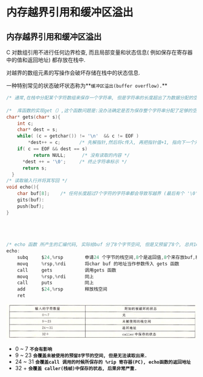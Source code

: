 # 内存越界引用和缓冲区溢出

## 内存越界引用和缓冲区溢出

C 对数组引用不进行任何边界检查, 而且局部变量和状态信息\( 例如保存在寄存器中的值和返回地址\) 都存放在栈中.

对越界的数组元素的写操作会破坏存储在栈中的状态信息.

一种特别常见的状态破坏状态称为**`缓冲区溢出(buffer overflow).`**

```c
/* 通常,在栈中分配某个字符数组来保存一个字符串, 但是字符串的长度超出了为数据分配的空间 ;下面是个事例*/

/*  库函数的实现get（）,这个函数问题是:没办法确定是否为保存整个字符串分配了足够的空间 */
char* gets(char* s){
    int c;
    char* dest = s;
    while( (c = getchar()) != '\n'  && c != EOF )
        *dest++ = c;       /* 先解指针,然后将c传入, 再把指针值+1, 指向下一个元素 */
    if( c == EOF && dest == s)
          return NULL;      /* 没有读取的内容 */
      *dest ++ = '\0';     /* 终止字符串标示 */
      return s;
  }
/* 读取输入行并将其写回 */
void echo(){
    char buf[8];    /* 任何长度超过7个字符的字符串都会导致写越界 (最后有个 '\0' )*/ 
    gits(buf):
    push(buf);
}




/* echo 函数 所产生的汇编代码, 实际给buf 分了8个字节空间, 但是又预留了8个, 总共16字节空间 */
echo:
    subq     $24,%rsp        申请24 个字节的栈空间,8个是返回值,8个来存放buf,和8个未使用的空间.
    movq     %rsp,%rdi       将char buf 的地址当作参数传入 gets 函数
    call     gets            调用gets 函数
    movq     %rsp,%rdi       同上
    call     puts            同上
    add      $24,%rsp        释放栈空间
    ret
```

![&#x5F53;buf &#x5B58;&#x50A8;&#x7684;&#x5185;&#x5BB9;&#x8D85;&#x8FC7;7&#x4E2A;&#x65F6;&#x7684;&#x72B6;&#x6001;](../.gitbook/assets/ping-mu-kuai-zhao-20190805-17.37.14.png)

* 0 ~ 7      **`不会有影响`**
* 9 ~ 23    **`会覆盖未被使用的预留8字节的空间, 但是无法读取出来.`**
* 24 ~ 31  **`会覆盖call 调用的时候所保存的 %rip 寄存器(PC), echo函数的返回地址`**
* 32 +        **`会覆盖 caller(栈帧)中保存的状态, 后果非常严重.`**















